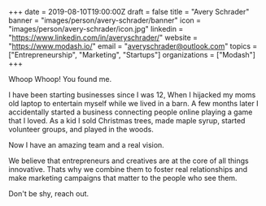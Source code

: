 +++
date = 2019-08-10T19:00:00Z
draft = false
title = "Avery Schrader"
banner = "images/person/avery-schrader/banner"
icon = "images/person/avery-schrader/icon.jpg"
linkedin = "https://www.linkedin.com/in/averyschrader/"
website = "https://www.modash.io/"
email = "averyschrader@outlook.com"
topics = ["Entrepreneurship", "Marketing", "Startups"]
organizations = ["Modash"]
+++

Whoop Whoop! You found me. 

I have been starting businesses since I was 12, When I hijacked my moms old laptop to entertain myself while we lived in a barn. A few months later I accidentally started a business connecting people online playing a game that I loved. As a kid I sold Christmas trees, made maple syrup, started volunteer groups, and played in the woods. 

Now I have an amazing team and a real vision. 

We believe that entrepreneurs and creatives are at the core of all things innovative. Thats why we combine them to foster real relationships and make marketing campaigns that matter to the people who see them. 

Don't be shy, reach out. 
